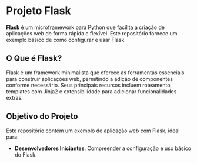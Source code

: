 # Projeto Flask

**Flask** é um microframework para Python que facilita a criação de aplicações web de forma rápida e flexível. Este repositório fornece um exemplo básico de como configurar e usar Flask.

## O Que é Flask?

Flask é um framework minimalista que oferece as ferramentas essenciais para construir aplicações web, permitindo a adição de componentes conforme necessário. Seus principais recursos incluem roteamento, templates com Jinja2 e extensibilidade para adicionar funcionalidades extras.

## Objetivo do Projeto

Este repositório contém um exemplo de aplicação web com Flask, ideal para:

- **Desenvolvedores Iniciantes**: Compreender a configuração e uso básico do Flask.

